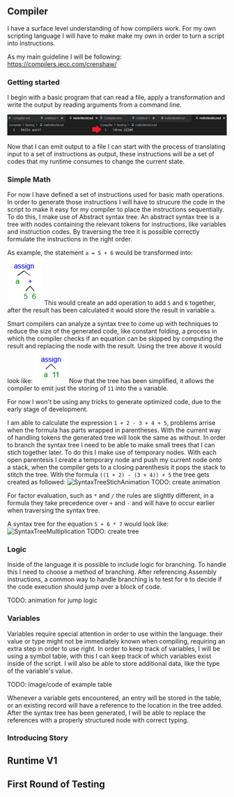 ## Compiler

I have a surface level understanding of how compilers work. For my own scripting language I will have to make make my own in order to turn a script into instructions.

As my main guideline I will be following: https://compilers.iecc.com/crenshaw/

### Getting started

I begin with a basic program that can read a file, apply a transformation and write the output by reading arguments from a command line.

![SimpleStringTransformation.png](./Resources/SimpleStringTransformation.png)

Now that I can emit output to a file I can start with the process of translating input to a set of instructions as output, these instructions will be a set of codes that my runtime consumes to change the current state.

### Simple Math

For now I have defined a set of instructions used for basic math operations. In order to generate those instructions I will have to strucure the code in the script to make it easy for my compiler to place the instructions sequentially. To do this, I make use of Abstract syntax tree. An abstract syntax tree is a tree with nodes containing the relevant tokens for instructions, like variables and instruction codes. By traversing the tree it is possible correctly formulate the instructions in the right order.

As example, the statement `a = 5 + 6` would be transformed into:
![SyntaxTreeOne](./Resources/SyntaxTreeOne.png)
This would create an add operation to add `5` and `6` together, after the result has been calculated it would store the result in variable `a`.

Smart compilers can analyze a syntax tree to come up with techniques to reduce the size of the generated code, like constant folding, a process in which the compiler checks if an equation can be skipped by computing the result and replacing the node with the result. Using the tree above it would look like:
![SyntaxTreeTwo](./Resources/SyntaxTreeTwo.png)
Now that the tree has been simplified, it allows the compiler to emit just the storing of `11` into the `a` variable.

For now I won't be using any tricks to generate optimized code, due to the early stage of development.

I am able to calculate the expression `1 + 2 - 3 + 4 + 5`, problems arrise when the formula has parts wrapped in parentheses. With the current way of handling tokens the generated tree will look the same as without. In order to branch the syntax tree I need to be able to make small trees that I can stich together later. To do this I make use of temporary nodes. With each open parentesis I create a temporary node and push my current node onto a stack, when the compiler gets to a closing parenthesis it pops the stack to stitch the tree. With the formula `((1 + 2) - (3 + 4)) + 5` the tree gets created as followed:
![SyntaxTreeStichAnimation]()
TODO: create animation

For factor evaluation, such as `*` and `/` the rules are slightly different, in a formula they take precedence over `+` and `-` and will have to occur earlier when traversing the syntax tree.

A syntax tree for the equation `5 + 6 * 7` would look like:
![SyntaxTreeMultiplication]()
TODO: create tree

### Logic

Inside of the language it is possible to include logic for branching. To handle this I need to choose a method of branching. After referencing Assembly instructions, a common way to handle branching is to test for `0` to decide if the code execution should jump over a block of code.

TODO: animation for jump logic

### Variables

Variables require special attention in order to use within the language. their value or type might not be immediately known when compiling, requiring an extra step in order to use right. In order to keep track of variables, I will be using a symbol table, with this I can keep track of which variables exist inside of the script. I will also be able to store additional data, like the type of the variable's value.

TODO: image/code of example table

Whenever a variable gets encountered, an entry will be stored in the table, or an existing record will have a reference to the location in the tree added. After the syntax tree has been generated, I will be able to replace the references with a properly structured node with correct typing.

### Introducing Story



## Runtime V1

## First Round of Testing